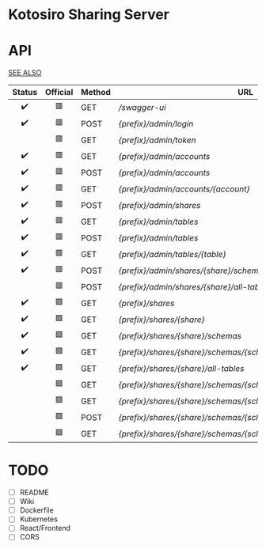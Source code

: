 Kotosiro Sharing Server
==============================

API
==============================

[SEE ALSO](https://github.com/delta-io/delta-sharing/blob/main/PROTOCOL.md)

| Status             | Official       | Method | URL                                                                |
|:------------------:|:--------------:|--------|--------------------------------------------------------------------|
| :heavy_check_mark: | :red_square:   | GET    | */swagger-ui*                                                      |
| :heavy_check_mark: | :red_square:   | POST   | *{prefix}/admin/login*                                             |
|                    | :red_square:   | GET    | *{prefix}/admin/token*                                             |
| :heavy_check_mark: | :red_square:   | GET    | *{prefix}/admin/accounts*                                          |
| :heavy_check_mark: | :red_square:   | POST   | *{prefix}/admin/accounts*                                          |
| :heavy_check_mark: | :red_square:   | GET    | *{prefix}/admin/accounts/{account}*                                |
| :heavy_check_mark: | :red_square:   | POST   | *{prefix}/admin/shares*                                            |
| :heavy_check_mark: | :red_square:   | GET    | *{prefix}/admin/tables*                                            |
| :heavy_check_mark: | :red_square:   | POST   | *{prefix}/admin/tables*                                            |
| :heavy_check_mark: | :red_square:   | GET    | *{prefix}/admin/tables/{table}*                                    |
| :heavy_check_mark: | :red_square:   | POST   | *{prefix}/admin/shares/{share}/schemas/{schema}/tables*            |
|                    | :red_square:   | POST   | *{prefix}/admin/shares/{share}/all-tables*                         |
| :heavy_check_mark: | :green_square: | GET    | *{prefix}/shares*                                                  |
| :heavy_check_mark: | :green_square: | GET    | *{prefix}/shares/{share}*                                          |
| :heavy_check_mark: | :green_square: | GET    | *{prefix}/shares/{share}/schemas*                                  |
| :heavy_check_mark: | :green_square: | GET    | *{prefix}/shares/{share}/schemas/{schema}/tables*                  |
| :heavy_check_mark: | :green_square: | GET    | *{prefix}/shares/{share}/all-tables*                               |
|                    | :green_square: | GET    | *{prefix}/shares/{share}/schemas/{schema}/tables/{table}/version*  |
|                    | :green_square: | GET    | *{prefix}/shares/{share}/schemas/{schema}/tables/{table}/metadata* |
|                    | :green_square: | POST   | *{prefix}/shares/{share}/schemas/{schema}/tables/{table}/query*    |
|                    | :green_square: | GET    | *{prefix}/shares/{share}/schemas/{schema}/tables/{table}/changes*  |

TODO
==============================

 - [ ] README
 - [ ] Wiki
 - [ ] Dockerfile
 - [ ] Kubernetes
 - [ ] React/Frontend
 - [ ] CORS
